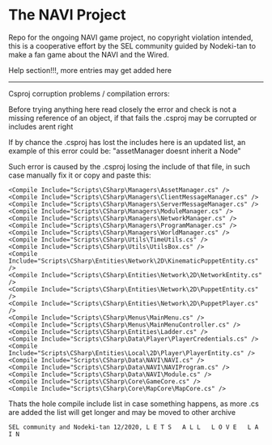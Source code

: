# The NAVI Project

Repo for the ongoing NAVI game project, no copyright violation intended, this is a cooperative effort by the SEL community
guided by Nodeki-tan to make a fan game about the NAVI and the Wired.
 




Help section!!!, more entries may get added here
______________________________________________________


Csproj corruption problems / compilation errors:

Before trying anything here read closely the error and check is not a missing reference of an object, if that fails
the .csproj may be corrupted or includes arent right

If by chance the .csproj has lost the includes here is an updated list, an example of this error could be:
	"assetManager doesnt inherit a Node"

Such error is caused by the .csproj losing the include of that file, in such case manually fix it or copy and paste this:

    <Compile Include="Scripts\CSharp\Managers\AssetManager.cs" />
    <Compile Include="Scripts\CSharp\Managers\ClientMessageManager.cs" />
    <Compile Include="Scripts\CSharp\Managers\ServerMessageManager.cs" />
    <Compile Include="Scripts\CSharp\Managers\ModuleManager.cs" />
    <Compile Include="Scripts\CSharp\Managers\NetworkManager.cs" />
    <Compile Include="Scripts\CSharp\Managers\ProgramManager.cs" />
    <Compile Include="Scripts\CSharp\Managers\WorldManager.cs" />
    <Compile Include="Scripts\CSharp\Utils\TimeUtils.cs" />
    <Compile Include="Scripts\CSharp\Utils\UtilsBox.cs" />
    <Compile Include="Scripts\CSharp\Entities\Network\2D\KinematicPuppetEntity.cs" />
    <Compile Include="Scripts\CSharp\Entities\Network\2D\NetworkEntity.cs" />
    <Compile Include="Scripts\CSharp\Entities\Network\2D\PuppetEntity.cs" />
    <Compile Include="Scripts\CSharp\Entities\Network\2D\PuppetPlayer.cs" />
    <Compile Include="Scripts\CSharp\Menus\MainMenu.cs" />
    <Compile Include="Scripts\CSharp\Menus\MainMenuController.cs" />
    <Compile Include="Scripts\CSharp\Entities\Ladder.cs" />
    <Compile Include="Scripts\CSharp\Data\Player\PlayerCredentials.cs" />
    <Compile Include="Scripts\CSharp\Entities\Local\2D\Player\PlayerEntity.cs" />
    <Compile Include="Scripts\CSharp\Data\NAVI\NAVI.cs" />
    <Compile Include="Scripts\CSharp\Data\NAVI\NAVIProgram.cs" />
    <Compile Include="Scripts\CSharp\Data\NAVI\Module.cs" />
    <Compile Include="Scripts\CSharp\Core\GameCore.cs" />
    <Compile Include="Scripts\CSharp\Core\MapCore\MapCore.cs" />

Thats the hole compile include list in case something happens, as more .cs are added the list will get longer and may be
moved to other archive




	SEL community and Nodeki-tan 12/2020, L E T S   A L L   L O V E   L A I N

